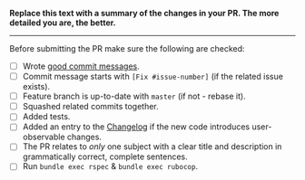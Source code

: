 **Replace this text with a summary of the changes in your PR.
The more detailed you are, the better.**

-----------------

Before submitting the PR make sure the following are checked:

* [ ] Wrote [good commit messages][1].
* [ ] Commit message starts with `[Fix #issue-number]` (if the related issue exists).
* [ ] Feature branch is up-to-date with `master` (if not - rebase it).
* [ ] Squashed related commits together.
* [ ] Added tests.
* [ ] Added an entry to the [Changelog](../blob/master/CHANGELOG.md) if the new code introduces user-observable changes.
* [ ] The PR relates to *only* one subject with a clear title
  and description in grammatically correct, complete sentences.
* [ ] Run `bundle exec rspec` & `bundle exec rubocop`.

[1]: http://chris.beams.io/posts/git-commit/

